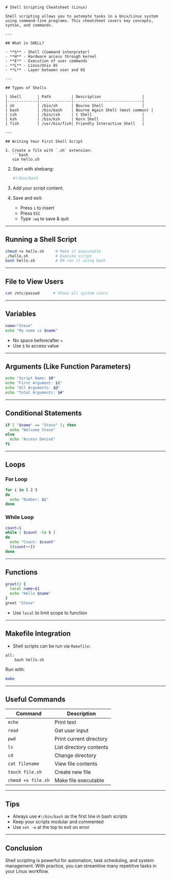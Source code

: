 

```
# Shell Scripting Cheatsheet (Linux)

Shell scripting allows you to automate tasks in a Unix/Linux system using command-line programs. This cheatsheet covers key concepts, syntax, and commands.

---

## What is SHELL?

- **S** - Shell (Command interpreter)
- **H** - Hardware access through kernel
- **E** - Execution of user commands
- **L** - Linux/Unix OS
- **L** - Layer between user and OS

---

## Types of Shells

| Shell       | Path         | Description                  |
|-------------|--------------|------------------------------|
| sh          | /bin/sh      | Bourne Shell                 |
| bash        | /bin/bash    | Bourne Again Shell (most common) |
| csh         | /bin/csh     | C Shell                      |
| ksh         | /bin/ksh     | Korn Shell                   |
| fish        | /usr/bin/fish| Friendly Interactive Shell   |

---

## Writing Your First Shell Script

1. Create a file with `.sh` extension:
   ```bash
   vim hello.sh
   ```

2. Start with shebang:
   ```bash
   #!/bin/bash
   ```

3. Add your script content.

4. Save and exit:
   - Press `i` to insert
   - Press `ESC`
   - Type `:wq` to save & quit

---

## Running a Shell Script

```bash
chmod +x hello.sh     # Make it executable
./hello.sh            # Execute script
bash hello.sh         # OR run it using bash
```

---

## File to View Users
```bash
cat /etc/passwd      # Shows all system users
```

---

## Variables

```bash
name="Steve"
echo "My name is $name"
```

- No space before/after `=`
- Use `$` to access value

---

## Arguments (Like Function Parameters)

```bash
echo "Script Name: $0"
echo "First Argument: $1"
echo "All Arguments: $@"
echo "Total Arguments: $#"
```

---

## Conditional Statements

```bash
if [ "$name" == "Steve" ]; then
  echo "Welcome Steve"
else
  echo "Access Denied"
fi
```

---

## Loops

### For Loop
```bash
for i in 1 2 3
do
  echo "Number: $i"
done
```

### While Loop
```bash
count=1
while [ $count -le 5 ]
do
  echo "Count: $count"
  ((count++))
done
```

---

## Functions

```bash
greet() {
  local name=$1
  echo "Hello $name"
}
greet "Steve"
```

- Use `local` to limit scope to function

---

## Makefile Integration

- Shell scripts can be run via `Makefile`:
```make
all:
	bash hello.sh
```
Run with:
```bash
make
```

---

## Useful Commands

| Command             | Description                        |
|---------------------|------------------------------------|
| `echo`              | Print text                         |
| `read`              | Get user input                     |
| `pwd`               | Print current directory            |
| `ls`                | List directory contents            |
| `cd`                | Change directory                   |
| `cat filename`      | View file contents                 |
| `touch file.sh`     | Create new file                    |
| `chmod +x file.sh`  | Make file executable               |

---

## Tips

- Always use `#!/bin/bash` as the first line in bash scripts
- Keep your scripts modular and commented
- Use `set -e` at the top to exit on error

---

## Conclusion

Shell scripting is powerful for automation, task scheduling, and system management. With practice, you can streamline many repetitive tasks in your Linux workflow.

